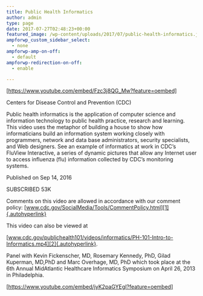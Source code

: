 ```yaml
---
title: Public Health Informatics
author: admin
type: page
date: 2017-07-27T02:48:23+00:00
featured_image: /wp-content/uploads/2017/07/public-health-informatics.jpg
ampforwp_custom_sidebar_select:
  - none
ampforwp-amp-on-off:
  - default
ampforwp-redirection-on-off:
  - enable

---
```

[https://www.youtube.com/embed/Fzc3j8QG_Mw?feature=oembed]

Centers for Disease Control and Prevention (CDC)

Public health informatics is the application of computer science and information technology to public health practice, research and learning. This video uses the metaphor of building a house to show how informaticians build an information system working closely with programmers, network and data base administrators, security specialists, and Web designers. See an example of informatics at work in CDC’s FluView Interactive, a series of dynamic pictures that allow any Internet user to access influenza (flu) information collected by CDC’s monitoring systems.

Published on Sep 14, 2016
  
SUBSCRIBED 53K

Comments on this video are allowed in accordance with our comment policy: [www.cdc.gov/SocialMedia/Tools/CommentPolicy.html][1]{.autohyperlink}

This video can also be viewed at
  
[www.cdc.gov/publichealth101/videos/informatics/PH-101-Intro-to-Informatics.mp4][2]{.autohyperlink}.

Panel with Kevin Fickenscher, MD, Rosemary Kennedy, PhD, Gilad Kuperman, MD,PhD and Marc Overhage, MD, PhD which took place at the 6th Annual MidAtlantic Healthcare Informatics Symposium on April 26, 2013 in Philadelphia.

[https://www.youtube.com/embed/jyK2paGYEgI?feature=oembed]

 [1]: https://www.cdc.gov/SocialMedia/Tools/CommentPolicy.html
 [2]: https://www.cdc.gov/publichealth101/videos/informatics/PH-101-Intro-to-Informatics.mp4